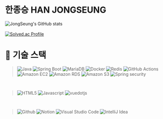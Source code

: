 # 한종승 HAN JONGSEUNG 

![JongSeung's GitHub stats](https://github-readme-stats.vercel.app/api?username=BellWin98&count_private=true&show_icons=true&theme=radical) <br><br>
[![Solved.ac Profile](http://mazassumnida.wtf/api/v2/generate_badge?boj=hjs1351)](https://solved.ac/hjs1351/)

# 💪 기술 스택
>  ![Java](https://img.shields.io/badge/Java-007396.svg?&style=for-the-badge&logo=Java&logoColor=white)
>  ![Spring Boot](https://img.shields.io/badge/SpringBoot-6DB33F.svg?&style=for-the-badge&logo=SpringBoot&logoColor=white)
>  ![MariaDB](https://img.shields.io/badge/MariaDB-003545.svg?&style=for-the-badge&logo=MariaDB&logoColor=white)
>  ![Docker](https://img.shields.io/badge/Docker-2496ED.svg?&style=for-the-badge&logo=Docker&logoColor=white)
>  ![Redis](https://img.shields.io/badge/Redis-DC382D.svg?&style=for-the-badge&logo=Redis&logoColor=white)
>  ![GitHub Actions](https://img.shields.io/badge/githubactions-2088FF.svg?&style=for-the-badge&logo=githubactions&logoColor=white)
>  ![Amazon EC2](https://img.shields.io/badge/amazonec2-FF9900.svg?&style=for-the-badge&logo=amazonec2&logoColor=white)
>  ![Amazon RDS](https://img.shields.io/badge/amazonrds-527FFF.svg?&style=for-the-badge&logo=amazonrds&logoColor=white)
>  ![Amazon S3](https://img.shields.io/badge/amazons3-569A31.svg?&style=for-the-badge&logo=amazons3&logoColor=white)
>  ![Spring security](https://img.shields.io/badge/SpringSecurity-6DB33F.svg?&style=for-the-badge&logo=SpringSecurity&logoColor=white)

</br>

>  ![HTML5](https://img.shields.io/badge/HTML5-E34F26.svg?&style=for-the-badge&logo=HTML5&logoColor=white)
>  ![Javascript](https://img.shields.io/badge/Javascript-F7DF1E.svg?&style=for-the-badge&logo=Javascript&logoColor=white)
>  ![vuedotjs](https://img.shields.io/badge/Vue-4FC08D.svg?&style=for-the-badge&logo=Vuedotjs&logoColor=white)

</br>

>  ![Github](https://img.shields.io/badge/Github-181717.svg?&style=for-the-badge&logo=github&logoColor=white)
>  ![Notion](https://img.shields.io/badge/Notion-000000.svg?&style=for-the-badge&logo=Notion&logoColor=white)
>  ![Visual Studio Code](https://img.shields.io/badge/VScode-007ACC.svg?&style=for-the-badge&logo=visualstudiocode&logoColor=white)
>  ![IntelliJ Idea](https://img.shields.io/badge/IntelliJidea-000000.svg?&style=for-the-badge&logo=intellijidea&logoColor=white)
